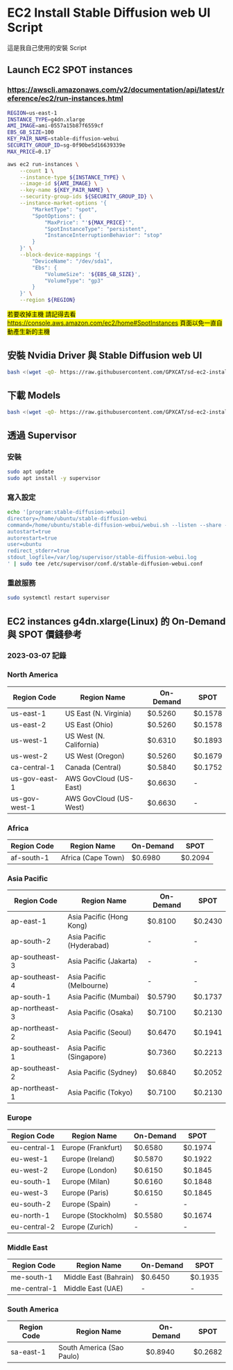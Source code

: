# EC2 Install Stable Diffusion web UI Script
這是我自己使用的安裝 Script

## Launch EC2 SPOT instances
### https://awscli.amazonaws.com/v2/documentation/api/latest/reference/ec2/run-instances.html
```bash
REGION=us-east-1
INSTANCE_TYPE=g4dn.xlarge
AMI_IMAGE=ami-0557a15b87f6559cf
EBS_GB_SIZE=100
KEY_PAIR_NAME=stable-diffusion-webui
SECURITY_GROUP_ID=sg-0f90be5d16639339e
MAX_PRICE=0.17

aws ec2 run-instances \
    --count 1 \
    --instance-type ${INSTANCE_TYPE} \
    --image-id ${AMI_IMAGE} \
    --key-name ${KEY_PAIR_NAME} \
    --security-group-ids ${SECURITY_GROUP_ID} \
    --instance-market-options '{
        "MarketType": "spot",
        "SpotOptions": {
            "MaxPrice": "'${MAX_PRICE}'",
            "SpotInstanceType": "persistent",
            "InstanceInterruptionBehavior": "stop"
        }
    }' \
    --block-device-mappings '{
        "DeviceName": "/dev/sda1",
        "Ebs": {
            "VolumeSize": '${EBS_GB_SIZE}',
            "VolumeType": "gp3"
        }
    }' \
    --region ${REGION}
```
<mark>若要收掉主機 請記得去看 https://console.aws.amazon.com/ec2/home#SpotInstances 頁面以免一直自動產生新的主機</mark>

## 安裝 Nvidia Driver 與 Stable Diffusion web UI
```bash
bash <(wget -qO- https://raw.githubusercontent.com/GPXCAT/sd-ec2-install/main/install.sh)
```

## 下載 Models
```bash
bash <(wget -qO- https://raw.githubusercontent.com/GPXCAT/sd-ec2-install/main/download_models.sh)
```

## 透過 Supervisor
### 安裝
```bash
sudo apt update
sudo apt install -y supervisor
```

### 寫入設定
```bash
echo '[program:stable-diffusion-webui]
directory=/home/ubuntu/stable-diffusion-webui
command=/home/ubuntu/stable-diffusion-webui/webui.sh --listen --share --xformers --enable-insecure-extension-access
autostart=true
autorestart=true
user=ubuntu
redirect_stderr=true
stdout_logfile=/var/log/supervisor/stable-diffusion-webui.log
' | sudo tee /etc/supervisor/conf.d/stable-diffusion-webui.conf
```

### 重啟服務
```bash
sudo systemctl restart supervisor
```

## EC2 instances g4dn.xlarge(Linux) 的 On-Demand 與 SPOT 價錢參考
### 2023-03-07 記錄
### **North America**
|Region Code   |Region Name              |On-Demand|SPOT    |
|--------------|-------------------------|---------|--------|
|us-east-1     |US East (N. Virginia)    |  $0.5260| $0.1578|
|us-east-2     |US East (Ohio)           |  $0.5260| $0.1578|
|us-west-1     |US West (N. California)  |  $0.6310| $0.1893|
|us-west-2     |US West (Oregon)         |  $0.5260| $0.1679|
|ca-central-1  |Canada (Central)         |  $0.5840| $0.1752|
|us-gov-east-1 |AWS GovCloud (US-East)   |  $0.6630|       -|
|us-gov-west-1 |AWS GovCloud (US-West)   |  $0.6630|       -|
### **Africa**
|Region Code   |Region Name              |On-Demand|SPOT    |
|--------------|-------------------------|---------|--------|
|af-south-1    |Africa (Cape Town)       |  $0.6980| $0.2094|
### **Asia Pacific**
|Region Code   |Region Name              |On-Demand|SPOT    |
|--------------|-------------------------|---------|--------|
|ap-east-1     |Asia Pacific (Hong Kong) |  $0.8100| $0.2430|
|ap-south-2    |Asia Pacific (Hyderabad) |        -|       -|
|ap-southeast-3|Asia Pacific (Jakarta)   |        -|       -|
|ap-southeast-4|Asia Pacific (Melbourne) |        -|       -|
|ap-south-1    |Asia Pacific (Mumbai)    |  $0.5790| $0.1737|
|ap-northeast-3|Asia Pacific (Osaka)     |  $0.7100| $0.2130|
|ap-northeast-2|Asia Pacific (Seoul)     |  $0.6470| $0.1941|
|ap-southeast-1|Asia Pacific (Singapore) |  $0.7360| $0.2213|
|ap-southeast-2|Asia Pacific (Sydney)    |  $0.6840| $0.2052|
|ap-northeast-1|Asia Pacific (Tokyo)     |  $0.7100| $0.2130|
### **Europe**
|Region Code   |Region Name              |On-Demand|SPOT    |
|--------------|-------------------------|---------|--------|
|eu-central-1  |Europe (Frankfurt)       |  $0.6580| $0.1974|
|eu-west-1     |Europe (Ireland)         |  $0.5870| $0.1922|
|eu-west-2     |Europe (London)          |  $0.6150| $0.1845|
|eu-south-1    |Europe (Milan)           |  $0.6160| $0.1848|
|eu-west-3     |Europe (Paris)           |  $0.6150| $0.1845|
|eu-south-2    |Europe (Spain)           |        -|       -|
|eu-north-1    |Europe (Stockholm)       |  $0.5580| $0.1674|
|eu-central-2  |Europe (Zurich)          |        -|       -|
### **Middle East**
|Region Code   |Region Name              |On-Demand|SPOT    |
|--------------|-------------------------|---------|--------|
|me-south-1    |Middle East (Bahrain)    |  $0.6450| $0.1935|
|me-central-1  |Middle East (UAE)        |        -|       -|
### **South America**
|Region Code   |Region Name              |On-Demand|SPOT    |
|--------------|-------------------------|---------|--------|
|sa-east-1     |South America (Sao Paulo)|  $0.8940| $0.2682|
